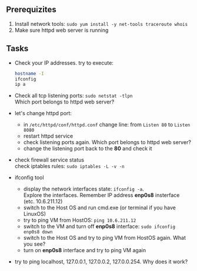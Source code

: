 ## Prerequizites
1. Install network tools: `sudo yum install -y net-tools traceroute whois`
2. Make sure httpd web server is running
  
## Tasks

- Check your IP addresses. try to execute:
  ```bash
  hostname -I
  ifconfig
  ip a
  ```
  
- Check all tcp listening ports: `sudo netstat -tlpn`  
  Which port belongs to httpd web server?
  
- let's change httpd port:
  - in `/etc/httpd/conf/httpd.conf` change line: from `Listen 80` to `Listen 8080`
  - restart httpd service
  - check listening ports again. Which port belongs to httpd web server?
  - change the listening port back to the **80** and check it
  
- check firewall service status  
  check iptables rules: `sudo iptables -L -v -n`
  
- ifconfig tool  
  - display the network interfaces state: `ifconfig -a`.  
    Explore the interfaces. Remember IP address **enp0s8** insterface (etc. 10.6.211.12)
  - switch to the Host OS and run cmd.exe (or terminal if you have LinuxOS)
  - try to ping VM from HostOS: `ping 10.6.211.12`
  - switch to the VM and turn off **enp0s8** interface: `sudo ifconfig enp0s8 down`
  - switch to the Host OS and try to ping VM from HostOS again. What you see?
  - turn on **enp0s8** interface and try to ping VM again
  
- try to ping localhost, 127.0.0.1, 127.0.0.2, 127.0.0.254. Why does it work?
